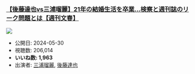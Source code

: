 ### [【後藤達也vs三浦瑠麗】21年の結婚生活を卒業…検察と週刊誌のリーク問題とは【週刊文春】](https://www.youtube.com/watch?v=LVpT0cUUBvo)
[![](https://img.youtube.com/vi/LVpT0cUUBvo/sddefault.jpg)](https://www.youtube.com/watch?v=LVpT0cUUBvo)
-   公開日: 2024-05-30
-   視聴数: 206,014
-   **いいね数: 1,963**
-   出演者: [三浦瑠麗](/rehacq_fan/people/三浦瑠麗 "wikilink"), [後藤達也](/rehacq_fan/people/後藤達也 "wikilink")
